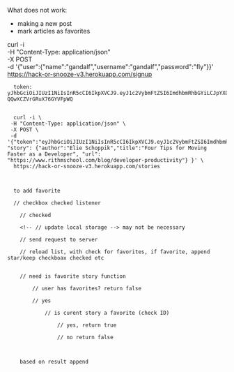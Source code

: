 What does not work:
- making a new post
- mark articles as favorites


curl -i \
     -H "Content-Type: application/json" \
     -X POST \
     -d '{"user":{"name":"gandalf","username":"gandalf","password":"fly"}}' \
      https://hack-or-snooze-v3.herokuapp.com/signup


      token: yJhbGciOiJIUzI1NiIsInR5cCI6IkpXVCJ9.eyJ1c2VybmFtZSI6ImdhbmRhbGYiLCJpYXQiOjE1OTk1MDc5NzR9.jyqMqSbJ7zaU5Gv0HGAjk-QQwXCZVrGRuX76GYVFpWQ


      curl -i \
     -H "Content-Type: application/json" \
     -X POST \
     -d '{"token":"eyJhbGciOiJIUzI1NiIsInR5cCI6IkpXVCJ9.eyJ1c2VybmFtZSI6ImdhbmRhbGYiLCJpYXQiOjE1OTk1MjQyMDV9.3IQjInci84KsUXYXEOOlvFA4TxOOJr4Ayqx5oEuLDXE", "story": {"author":"Elie Schoppik","title":"Four Tips for Moving Faster as a Developer", "url": "https://www.rithmschool.com/blog/developer-productivity"} }' \
      https://hack-or-snooze-v3.herokuapp.com/stories



      to add favorite

      // checkbox checked listener

        // checked

        <!-- // update local storage --> may not be necessary

        // send request to server

        // reload list, with check for favorites, if favorite, append star/keep checkboax checked etc


        // need is favorite story function

            // user has favorites? return false

            // yes 
            
                // is curent story a favorite (check ID) 
                    
                    // yes, return true

                    // no return false



        based on result append

